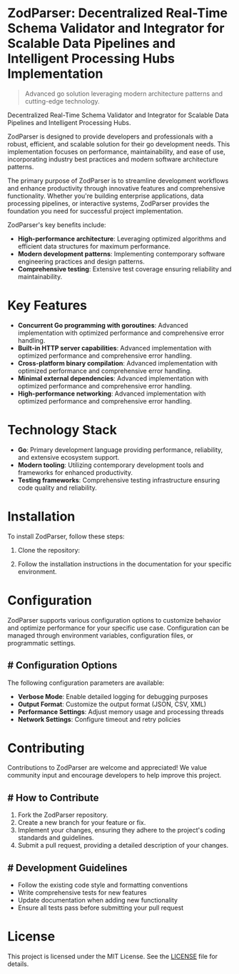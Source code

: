 <!-- fallback_ZodParser_20251003210101_95919 -->

# ZodParser: Decentralized Real-Time Schema Validator and Integrator for Scalable Data Pipelines and Intelligent Processing Hubs Implementation
> Advanced go solution leveraging modern architecture patterns and cutting-edge technology.

Decentralized Real-Time Schema Validator and Integrator for Scalable Data Pipelines and Intelligent Processing Hubs.

ZodParser is designed to provide developers and professionals with a robust, efficient, and scalable solution for their go development needs. This implementation focuses on performance, maintainability, and ease of use, incorporating industry best practices and modern software architecture patterns.

The primary purpose of ZodParser is to streamline development workflows and enhance productivity through innovative features and comprehensive functionality. Whether you're building enterprise applications, data processing pipelines, or interactive systems, ZodParser provides the foundation you need for successful project implementation.

ZodParser's key benefits include:

* **High-performance architecture**: Leveraging optimized algorithms and efficient data structures for maximum performance.
* **Modern development patterns**: Implementing contemporary software engineering practices and design patterns.
* **Comprehensive testing**: Extensive test coverage ensuring reliability and maintainability.

# Key Features

* **Concurrent Go programming with goroutines**: Advanced implementation with optimized performance and comprehensive error handling.
* **Built-in HTTP server capabilities**: Advanced implementation with optimized performance and comprehensive error handling.
* **Cross-platform binary compilation**: Advanced implementation with optimized performance and comprehensive error handling.
* **Minimal external dependencies**: Advanced implementation with optimized performance and comprehensive error handling.
* **High-performance networking**: Advanced implementation with optimized performance and comprehensive error handling.

# Technology Stack

* **Go**: Primary development language providing performance, reliability, and extensive ecosystem support.
* **Modern tooling**: Utilizing contemporary development tools and frameworks for enhanced productivity.
* **Testing frameworks**: Comprehensive testing infrastructure ensuring code quality and reliability.

# Installation

To install ZodParser, follow these steps:

1. Clone the repository:


2. Follow the installation instructions in the documentation for your specific environment.

# Configuration

ZodParser supports various configuration options to customize behavior and optimize performance for your specific use case. Configuration can be managed through environment variables, configuration files, or programmatic settings.

## # Configuration Options

The following configuration parameters are available:

* **Verbose Mode**: Enable detailed logging for debugging purposes
* **Output Format**: Customize the output format (JSON, CSV, XML)
* **Performance Settings**: Adjust memory usage and processing threads
* **Network Settings**: Configure timeout and retry policies

# Contributing

Contributions to ZodParser are welcome and appreciated! We value community input and encourage developers to help improve this project.

## # How to Contribute

1. Fork the ZodParser repository.
2. Create a new branch for your feature or fix.
3. Implement your changes, ensuring they adhere to the project's coding standards and guidelines.
4. Submit a pull request, providing a detailed description of your changes.

## # Development Guidelines

* Follow the existing code style and formatting conventions
* Write comprehensive tests for new features
* Update documentation when adding new functionality
* Ensure all tests pass before submitting your pull request

# License

This project is licensed under the MIT License. See the [LICENSE](https://github.com/Nurulika/ZodParser/blob/main/LICENSE) file for details.
